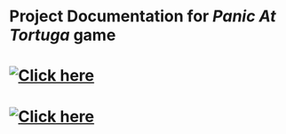 # Project Documentation for _Panic At Tortuga_ game

# [![Click here](https://img.shields.io/badge/-Cahier%20des%20charges-green?style=for-the-badge&logo=latex&logoColor=blue)](specifications/doc.pdf)
# [![Click here](https://img.shields.io/badge/-Soutenance%20n°1-orange?style=for-the-badge&logo=latex&logoColor=blue)](first%20defense%20thesis/doc.pdf)
